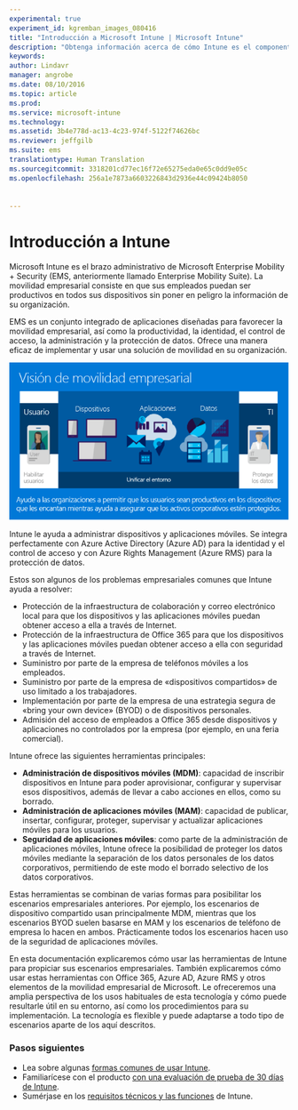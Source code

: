 ```yaml
---
experimental: true
experiment_id: kgremban_images_080416
title: "Introducción a Microsoft Intune | Microsoft Intune"
description: "Obtenga información acerca de cómo Intune es el componente de administración de dispositivos móviles de la solución Enterprise Mobility + Security."
keywords: 
author: Lindavr
manager: angrobe
ms.date: 08/10/2016
ms.topic: article
ms.prod: 
ms.service: microsoft-intune
ms.technology: 
ms.assetid: 3b4e778d-ac13-4c23-974f-5122f74626bc
ms.reviewer: jeffgilb
ms.suite: ems
translationtype: Human Translation
ms.sourcegitcommit: 3318201cd77ec16f72e65275eda0e65c0dd9e05c
ms.openlocfilehash: 256a1e7873a6603226843d2936e44c09424b8050


---
```


# Introducción a Intune
Microsoft Intune es el brazo administrativo de Microsoft Enterprise Mobility + Security (EMS, anteriormente llamado Enterprise Mobility Suite). La movilidad empresarial consiste en que sus empleados puedan ser productivos en todos sus dispositivos sin poner en peligro la información de su organización.  

EMS es un conjunto integrado de aplicaciones diseñadas para favorecer la movilidad empresarial, así como la productividad, la identidad, el control de acceso, la administración y la protección de datos. Ofrece una manera eficaz de implementar y usar una solución de movilidad en su organización.  

![Imagen de la visión de movilidad empresarial](..\media\em-vision.png)

Intune le ayuda a administrar dispositivos y aplicaciones móviles. Se integra perfectamente con Azure Active Directory (Azure AD) para la identidad y el control de acceso y con Azure Rights Management (Azure RMS) para la protección de datos.  

Estos son algunos de los problemas empresariales comunes que Intune ayuda a resolver:

* Protección de la infraestructura de colaboración y correo electrónico local para que los dispositivos y las aplicaciones móviles puedan obtener acceso a ella a través de Internet.
* Protección de la infraestructura de Office 365 para que los dispositivos y las aplicaciones móviles puedan obtener acceso a ella con seguridad a través de Internet.
* Suministro por parte de la empresa de teléfonos móviles a los empleados.
* Suministro por parte de la empresa de «dispositivos compartidos» de uso limitado a los trabajadores.
* Implementación por parte de la empresa de una estrategia segura de «bring your own device» (BYOD) o de dispositivos personales.
* Admisión del acceso de empleados a Office 365 desde dispositivos y aplicaciones no controlados por la empresa (por ejemplo, en una feria comercial).

Intune ofrece las siguientes herramientas principales:
* **Administración de dispositivos móviles (MDM)**: capacidad de inscribir dispositivos en Intune para poder aprovisionar, configurar y supervisar esos dispositivos, además de llevar a cabo acciones en ellos, como su borrado.
* **Administración de aplicaciones móviles (MAM)**: capacidad de publicar, insertar, configurar, proteger, supervisar y actualizar aplicaciones móviles para los usuarios.
* **Seguridad de aplicaciones móviles**: como parte de la administración de aplicaciones móviles, Intune ofrece la posibilidad de proteger los datos móviles mediante la separación de los datos personales de los datos corporativos, permitiendo de este modo el borrado selectivo de los datos corporativos.

Estas herramientas se combinan de varias formas para posibilitar los escenarios empresariales anteriores. Por ejemplo, los escenarios de dispositivo compartido usan principalmente MDM, mientras que los escenarios BYOD suelen basarse en MAM y los escenarios de teléfono de empresa lo hacen en ambos. Prácticamente todos los escenarios hacen uso de la seguridad de aplicaciones móviles.

En esta documentación explicaremos cómo usar las herramientas de Intune para propiciar sus escenarios empresariales.  También explicaremos cómo usar estas herramientas con Office 365, Azure AD, Azure RMS y otros elementos de la movilidad empresarial de Microsoft. Le ofreceremos una amplia perspectiva de los usos habituales de esta tecnología y cómo puede resultarle útil en su entorno, así como los procedimientos para su implementación. La tecnología es flexible y puede adaptarse a todo tipo de escenarios aparte de los aquí descritos.

### Pasos siguientes
* Lea sobre algunas [formas comunes de usar Intune](common-ways-to-use-intune.md).
* Familiarícese con el producto [con una evaluación de prueba de 30 días de Intune](get-started-with-a-30-day-trial-of-microsoft-intune.md).
* Sumérjase en los [requisitos técnicos y las funciones](/intune/get-started/what-to-know-before-you-start-microsoft-intune) de Intune.



<!--HONumber=Oct16_HO2-->


